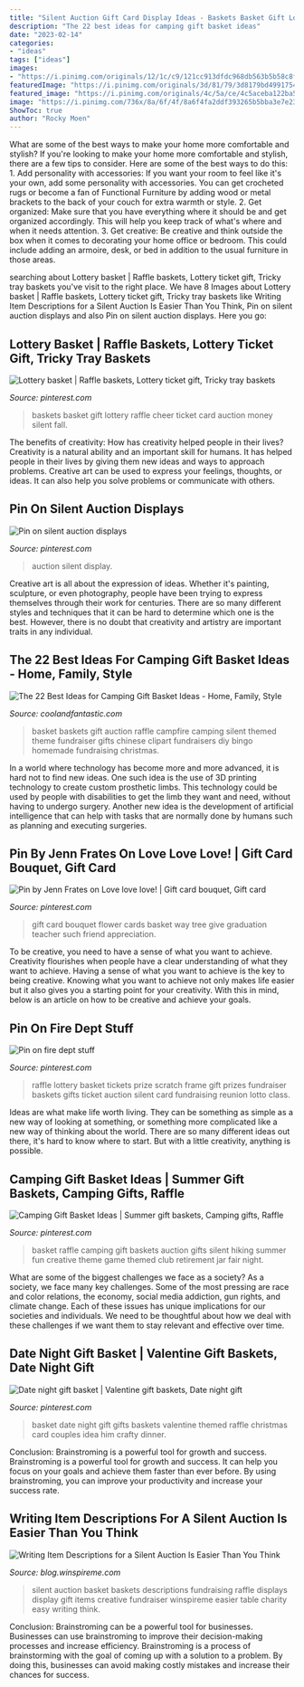 ```yaml
---
title: "Silent Auction Gift Card Display Ideas - Baskets Basket Gift Lottery Raffle Cheer Ticket Card Auction Money Silent Fall"
description: "The 22 best ideas for camping gift basket ideas"
date: "2023-02-14"
categories:
- "ideas"
tags: ["ideas"]
images:
- "https://i.pinimg.com/originals/12/1c/c9/121cc913dfdc968db563b5b58c8f8750.jpg"
featuredImage: "https://i.pinimg.com/originals/3d/81/79/3d8179bd49917544061cec7b91bb5376.jpg"
featured_image: "https://i.pinimg.com/originals/4c/5a/ce/4c5aceba122ba50d3422a9377f273da2.jpg"
image: "https://i.pinimg.com/736x/8a/6f/4f/8a6f4fa2ddf393265b5bba3e7e23efbb.jpg"
ShowToc: true
author: "Rocky Moen"
---
```



What are some of the best ways to make your home more comfortable and stylish?
If you're looking to make your home more comfortable and stylish, there are a few tips to consider. Here are some of the best ways to do this: 1. Add personality with accessories: If you want your room to feel like it's your own, add some personality with accessories. You can get crocheted rugs or become a fan of Functional Furniture by adding wood or metal brackets to the back of your couch for extra warmth or style. 2. Get organized: Make sure that you have everything where it should be and get organized accordingly. This will help you keep track of what's where and when it needs attention. 3. Get creative: Be creative and think outside the box when it comes to decorating your home office or bedroom. This could include adding an armoire, desk, or bed in addition to the usual furniture in those areas. 
	

		
searching about Lottery basket | Raffle baskets, Lottery ticket gift, Tricky tray baskets you've visit to the right place. We have 8 Images about Lottery basket | Raffle baskets, Lottery ticket gift, Tricky tray baskets like Writing Item Descriptions for a Silent Auction Is Easier Than You Think, Pin on silent auction displays and also Pin on silent auction displays. Here you go:
		
    
## Lottery Basket | Raffle Baskets, Lottery Ticket Gift, Tricky Tray Baskets

<img loading=lazy src="https://i.pinimg.com/originals/4c/5a/ce/4c5aceba122ba50d3422a9377f273da2.jpg" onerror="this.onerror=null;this.src='https://tse1.mm.bing.net/th?id=OIP.gljOUJwIxQDcstKRalobeQHaJ4&amp;pid=15.1';" alt="Lottery basket | Raffle baskets, Lottery ticket gift, Tricky tray baskets">

_Source: pinterest.com_

>baskets basket gift lottery raffle cheer ticket card auction money silent fall. 

	

The benefits of creativity: How has creativity helped people in their lives?
Creativity is a natural ability and an important skill for humans. It has helped people in their lives by giving them new ideas and ways to approach problems. Creative art can be used to express your feelings, thoughts, or ideas. It can also help you solve problems or communicate with others.

    
## Pin On Silent Auction Displays

<img loading=lazy src="https://i.pinimg.com/originals/12/1c/c9/121cc913dfdc968db563b5b58c8f8750.jpg" onerror="this.onerror=null;this.src='https://tse2.mm.bing.net/th?id=OIP.-EIVa1M1kchQl51CR50KswHaE8&amp;pid=15.1';" alt="Pin on silent auction displays">

_Source: pinterest.com_

>auction silent display. 

	

Creative art is all about the expression of ideas. Whether it's painting, sculpture, or even photography, people have been trying to express themselves through their work for centuries. There are so many different styles and techniques that it can be hard to determine which one is the best. However, there is no doubt that creativity and artistry are important traits in any individual.

    
## The 22 Best Ideas For Camping Gift Basket Ideas - Home, Family, Style

<img loading=lazy src="https://coolandfantastic.com/wp-content/uploads/2020/02/camping-gift-basket-ideas-lovely-campfire-basket-my-baskets-of-camping-gift-basket-ideas.jpg" onerror="this.onerror=null;this.src='https://tse3.mm.bing.net/th?id=OIP.q8DNBDc9BzBwJtolUnwoOAHaJ4&amp;pid=15.1';" alt="The 22 Best Ideas for Camping Gift Basket Ideas - Home, Family, Style">

_Source: coolandfantastic.com_

>basket baskets gift auction raffle campfire camping silent themed theme fundraiser gifts chinese clipart fundraisers diy bingo homemade fundraising christmas. 

	

In a world where technology has become more and more advanced, it is hard not to find new ideas. One such idea is the use of 3D printing technology to create custom prosthetic limbs. This technology could be used by people with disabilities to get the limb they want and need, without having to undergo surgery. Another new idea is the development of artificial intelligence that can help with tasks that are normally done by humans such as planning and executing surgeries.

    
## Pin By Jenn Frates On Love Love Love! | Gift Card Bouquet, Gift Card

<img loading=lazy src="https://i.pinimg.com/originals/0a/d0/7f/0ad07f751d31d1c4946fcd6401f2b151.jpg" onerror="this.onerror=null;this.src='https://tse2.mm.bing.net/th?id=OIP.PCsRAdKls6tEo99wPKdkeAHaJ4&amp;pid=15.1';" alt="Pin by Jenn Frates on Love love love! | Gift card bouquet, Gift card">

_Source: pinterest.com_

>gift card bouquet flower cards basket way tree give graduation teacher such friend appreciation. 

	

To be creative, you need to have a sense of what you want to achieve.
Creativity flourishes when people have a clear understanding of what they want to achieve. Having a sense of what you want to achieve is the key to being creative. Knowing what you want to achieve not only makes life easier but it also gives you a starting point for your creativity. With this in mind, below is an article on how to be creative and achieve your goals.

    
## Pin On Fire Dept Stuff

<img loading=lazy src="https://i.pinimg.com/736x/8a/6f/4f/8a6f4fa2ddf393265b5bba3e7e23efbb.jpg" onerror="this.onerror=null;this.src='https://tse2.mm.bing.net/th?id=OIP.2mYRXZliArE3EBVPmpl1cwHaJ3&amp;pid=15.1';" alt="Pin on fire dept stuff">

_Source: pinterest.com_

>raffle lottery basket tickets prize scratch frame gift prizes fundraiser baskets gifts ticket auction silent card fundraising reunion lotto class. 

	

Ideas are what make life worth living. They can be something as simple as a new way of looking at something, or something more complicated like a new way of thinking about the world. There are so many different ideas out there, it's hard to know where to start. But with a little creativity, anything is possible.

    
## Camping Gift Basket Ideas | Summer Gift Baskets, Camping Gifts, Raffle

<img loading=lazy src="https://i.pinimg.com/originals/3d/81/79/3d8179bd49917544061cec7b91bb5376.jpg" onerror="this.onerror=null;this.src='https://tse1.mm.bing.net/th?id=OIP.eH_45bS4ifSTI3XhROEilAHaJ7&amp;pid=15.1';" alt="Camping Gift Basket Ideas | Summer gift baskets, Camping gifts, Raffle">

_Source: pinterest.com_

>basket raffle camping gift baskets auction gifts silent hiking summer fun creative theme game themed club retirement jar fair night. 

	

What are some of the biggest challenges we face as a society?
As a society, we face many key challenges. Some of the most pressing are race and color relations, the economy, social media addiction, gun rights, and climate change. Each of these issues has unique implications for our societies and individuals. We need to be thoughtful about how we deal with these challenges if we want them to stay relevant and effective over time.

    
## Date Night Gift Basket | Valentine Gift Baskets, Date Night Gift

<img loading=lazy src="https://i.pinimg.com/originals/c8/67/79/c8677925a30121b2f93ccf71a89b4800.jpg" onerror="this.onerror=null;this.src='https://tse3.mm.bing.net/th?id=OIP.vNI-O_AsTjr_TO8Fr4_f1AHaJ4&amp;pid=15.1';" alt="Date night gift basket | Valentine gift baskets, Date night gift">

_Source: pinterest.com_

>basket date night gift gifts baskets valentine themed raffle christmas card couples idea him crafty dinner. 

	

Conclusion: Brainstroming is a powerful tool for growth and success.
Brainstroming is a powerful tool for growth and success. It can help you focus on your goals and achieve them faster than ever before. By using brainstroming, you can improve your productivity and increase your success rate.

    
## Writing Item Descriptions For A Silent Auction Is Easier Than You Think

<img loading=lazy src="http://blog.winspireme.com/hubfs/Silent_auction_displays.jpg#keepProtocol" onerror="this.onerror=null;this.src='https://tse3.mm.bing.net/th?id=OIP.aJkBv1MpGAod2ql0RxmBpQHaLH&amp;pid=15.1';" alt="Writing Item Descriptions for a Silent Auction Is Easier Than You Think">

_Source: blog.winspireme.com_

>silent auction basket baskets descriptions fundraising raffle displays display gift items creative fundraiser winspireme easier table charity easy writing think. 

	

Conclusion: Brainstroming can be a powerful tool for businesses.
Businesses can use brainstroming to improve their decision-making processes and increase efficiency. Brainstroming is a process of brainstorming with the goal of coming up with a solution to a problem. By doing this, businesses can avoid making costly mistakes and increase their chances for success.

